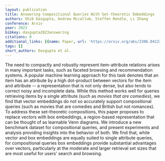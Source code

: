 ```yaml
---
layout: publication
title: Answering Compositional Queries With Set-theoretic Embeddings
authors: Shib Dasgupta, Andrew Mccallum, Steffen Rendle, Li Zhang
conference: Arxiv
year: 2023
bibkey: dasgupta2023answering
citations: 0
additional_links: [{name: Paper, url: 'https://arxiv.org/abs/2306.04133'}]
tags: []
short_authors: Dasgupta et al.
---
```

The need to compactly and robustly represent item-attribute relations arises
in many important tasks, such as faceted browsing and recommendation systems. A
popular machine learning approach for this task denotes that an item has an
attribute by a high dot-product between vectors for the item and attribute -- a
representation that is not only dense, but also tends to correct noisy and
incomplete data. While this method works well for queries retrieving items by a
single attribute (such as *movies that are comedies*), we find that vector
embeddings do not so accurately support compositional queries (such as movies
that are comedies and British but not romances). To address these set-theoretic
compositions, this paper proposes to replace vectors with box embeddings, a
region-based representation that can be thought of as learnable Venn diagrams.
We introduce a new benchmark dataset for compositional queries, and present
experiments and analysis providing insights into the behavior of both. We find
that, while vector and box embeddings are equally suited to single attribute
queries, for compositional queries box embeddings provide substantial
advantages over vectors, particularly at the moderate and larger retrieval set
sizes that are most useful for users' search and browsing.